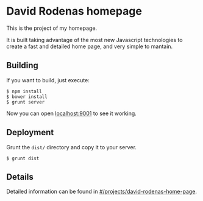 # David Rodenas homepage

This is the project of my homepage.

It is built taking advantage of the most new Javascript technologies
to create a fast and detailed home page, and very simple to mantain.

## Building

If you want to build, just execute:

    $ npm install
    $ bower install
    $ grunt server
  
Now you can open 
[localhost:9001](http://localhost:9001) 
to see it working.

## Deployment

Grunt the `dist/` directory and copy it to your server.

    $ grunt dist

## Details

Detailed information can be found in
[#/projects/david-rodenas-home-page](http://david-rodenas.com/#/projects/david-rodenas-home-page).
